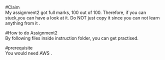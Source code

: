 #Claim
<br/>
My assignment2 got full marks, 100 out of 100. Therefore, if you can stuck,you can have a look at it.
Do NOT just copy it since you can not  learn anything from it .

#How to do Assignment2
<br/>
By following files inside instruction folder, you can get practised.

#prerequisite
<br/>
You would need AWS .
